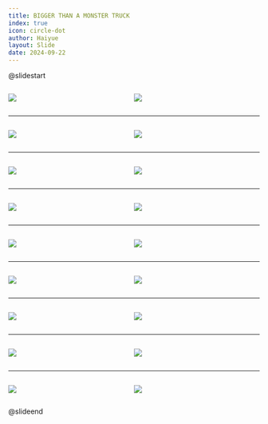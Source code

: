 ```yaml
---
title: BIGGER THAN A MONSTER TRUCK
index: true
icon: circle-dot
author: Haiyue
layout: Slide
date: 2024-09-22
---
```

 
@slidestart

<div style="display:flex">
<div style="flex:1">

![](https://raw.githubusercontent.com/yclord/reading/refs/heads/master/english/Level-O/BIGGER%20THAN%20A%20MONSTER%20TRUCK/001.webp)
</div>
<div style="flex:1">

![](https://raw.githubusercontent.com/yclord/reading/refs/heads/master/english/Level-O/BIGGER%20THAN%20A%20MONSTER%20TRUCK/002.webp)
</div>
</div>

---

<div style="display:flex">
<div style="flex:1">

![](https://raw.githubusercontent.com/yclord/reading/refs/heads/master/english/Level-O/BIGGER%20THAN%20A%20MONSTER%20TRUCK/003.webp)
</div>
<div style="flex:1">

![](https://raw.githubusercontent.com/yclord/reading/refs/heads/master/english/Level-O/BIGGER%20THAN%20A%20MONSTER%20TRUCK/004.webp)
</div>
</div>

---

<div style="display:flex">
<div style="flex:1">

![](https://raw.githubusercontent.com/yclord/reading/refs/heads/master/english/Level-O/BIGGER%20THAN%20A%20MONSTER%20TRUCK/005.webp)
</div>
<div style="flex:1">

![](https://raw.githubusercontent.com/yclord/reading/refs/heads/master/english/Level-O/BIGGER%20THAN%20A%20MONSTER%20TRUCK/006.webp)
</div>
</div>

---

<div style="display:flex">
<div style="flex:1">

![](https://raw.githubusercontent.com/yclord/reading/refs/heads/master/english/Level-O/BIGGER%20THAN%20A%20MONSTER%20TRUCK/007.webp)
</div>
<div style="flex:1">

![](https://raw.githubusercontent.com/yclord/reading/refs/heads/master/english/Level-O/BIGGER%20THAN%20A%20MONSTER%20TRUCK/008.webp)
</div>
</div>

---

<div style="display:flex">
<div style="flex:1">

![](https://raw.githubusercontent.com/yclord/reading/refs/heads/master/english/Level-O/BIGGER%20THAN%20A%20MONSTER%20TRUCK/009.webp)
</div>
<div style="flex:1">

![](https://raw.githubusercontent.com/yclord/reading/refs/heads/master/english/Level-O/BIGGER%20THAN%20A%20MONSTER%20TRUCK/010.webp)
</div>
</div>

---

<div style="display:flex">
<div style="flex:1">

![](https://raw.githubusercontent.com/yclord/reading/refs/heads/master/english/Level-O/BIGGER%20THAN%20A%20MONSTER%20TRUCK/011.webp)
</div>
<div style="flex:1">

![](https://raw.githubusercontent.com/yclord/reading/refs/heads/master/english/Level-O/BIGGER%20THAN%20A%20MONSTER%20TRUCK/012.webp)
</div>
</div>

---

<div style="display:flex">
<div style="flex:1">

![](https://raw.githubusercontent.com/yclord/reading/refs/heads/master/english/Level-O/BIGGER%20THAN%20A%20MONSTER%20TRUCK/013.webp)
</div>
<div style="flex:1">

![](https://raw.githubusercontent.com/yclord/reading/refs/heads/master/english/Level-O/BIGGER%20THAN%20A%20MONSTER%20TRUCK/014.webp)
</div>
</div>

---

<div style="display:flex">
<div style="flex:1">

![](https://raw.githubusercontent.com/yclord/reading/refs/heads/master/english/Level-O/BIGGER%20THAN%20A%20MONSTER%20TRUCK/015.webp)
</div>
<div style="flex:1">

![](https://raw.githubusercontent.com/yclord/reading/refs/heads/master/english/Level-O/BIGGER%20THAN%20A%20MONSTER%20TRUCK/016.webp)
</div>
</div>

---

<div style="display:flex">
<div style="flex:1">

![](https://raw.githubusercontent.com/yclord/reading/refs/heads/master/english/Level-O/BIGGER%20THAN%20A%20MONSTER%20TRUCK/017.webp)
</div>
<div style="flex:1">

![](https://raw.githubusercontent.com/yclord/reading/refs/heads/master/english/Level-O/BIGGER%20THAN%20A%20MONSTER%20TRUCK/018.webp)
</div>
</div>

@slideend